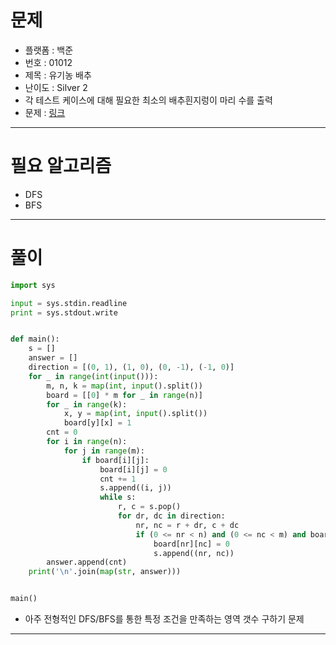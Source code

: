 # 문제
- 플랫폼 : 백준
- 번호 : 01012
- 제목 : 유기농 배추
- 난이도 : Silver 2
- 각 테스트 케이스에 대해 필요한 최소의 배추흰지렁이 마리 수를 출력
- 문제 : <a href="https://www.acmicpc.net/problem/1012" target="_blank">링크</a>

---

# 필요 알고리즘
- DFS
- BFS

---

# 풀이
```python
import sys

input = sys.stdin.readline
print = sys.stdout.write


def main():
    s = []
    answer = []
    direction = [(0, 1), (1, 0), (0, -1), (-1, 0)]
    for _ in range(int(input())):
        m, n, k = map(int, input().split())
        board = [[0] * m for _ in range(n)]
        for _ in range(k):
            x, y = map(int, input().split())
            board[y][x] = 1
        cnt = 0
        for i in range(n):
            for j in range(m):
                if board[i][j]:
                    board[i][j] = 0
                    cnt += 1
                    s.append((i, j))
                    while s:
                        r, c = s.pop()
                        for dr, dc in direction:
                            nr, nc = r + dr, c + dc
                            if (0 <= nr < n) and (0 <= nc < m) and board[nr][nc]:
                                board[nr][nc] = 0
                                s.append((nr, nc))
        answer.append(cnt)
    print('\n'.join(map(str, answer)))


main()
```
- 아주 전형적인 DFS/BFS를 통한 특정 조건을 만족하는 영역 갯수 구하기 문제

---
